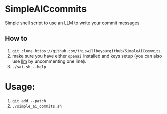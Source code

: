 # SimpleAICcommits
Simple shell script to use an LLM to write your commit messages

## How to
1. `git clone https://github.com/thiswillbeyourgithub/SimpleAICcommits`.
2. make sure you have either `openai` installed and keys setup (you can also use [llm](https://github.com/simonw/llm) by uncommenting one line).
3. `./sai.sh --help`

# Usage:
1. `git add --patch`
2. `./simple_ai_commits.sh`
